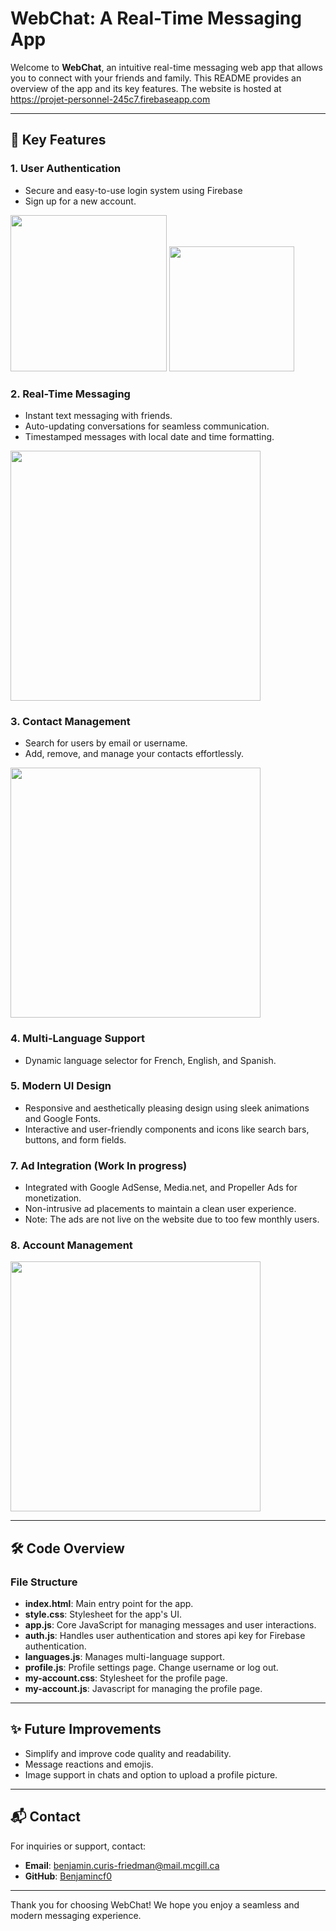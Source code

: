 # WebChat: A Real-Time Messaging App

Welcome to **WebChat**, an intuitive real-time messaging web app that allows you to connect with your friends and family. This README provides an overview of the app and its key features.
The website is hosted at https://projet-personnel-245c7.firebaseapp.com

---

## 🌟 Key Features

### 1. **User Authentication**
- Secure and easy-to-use login system using Firebase
- Sign up for a new account.
<img src="https://github.com/user-attachments/assets/39866ac9-8638-4ca6-947e-796863f8c105" height="250" />
<img src="https://github.com/user-attachments/assets/f82917b7-c19e-491d-82d9-3032ef825b3b" height="200" />

### 2. **Real-Time Messaging**
- Instant text messaging with friends.
- Auto-updating conversations for seamless communication.
- Timestamped messages with local date and time formatting.
<img src="https://github.com/user-attachments/assets/d5299889-85d2-456a-a3df-fbc4f0cfb632" width="400" />

### 3. **Contact Management**
- Search for users by email or username.
- Add, remove, and manage your contacts effortlessly.
<img src="https://github.com/user-attachments/assets/a5aa39c7-90a4-4323-86d1-a6a1a20cdf38" width="400" />

### 4. **Multi-Language Support**
- Dynamic language selector for French, English, and Spanish.

### 5. **Modern UI Design**
- Responsive and aesthetically pleasing design using sleek animations and Google Fonts.
- Interactive and user-friendly components and icons like search bars, buttons, and form fields.

### 7. **Ad Integration (Work In progress)**
- Integrated with Google AdSense, Media.net, and Propeller Ads for monetization.
- Non-intrusive ad placements to maintain a clean user experience.
- Note: The ads are not live on the website due to too few monthly users.

### 8. **Account Management**
<img src="https://github.com/user-attachments/assets/dae27a90-9435-4fb0-9ec7-f15aaff24d8d" width="400" />


---

## 🛠️ Code Overview

### File Structure
- **index.html**: Main entry point for the app.
- **style.css**: Stylesheet for the app's UI.
- **app.js**: Core JavaScript for managing messages and user interactions.
- **auth.js**: Handles user authentication and stores api key for Firebase authentication.
- **languages.js**: Manages multi-language support.
- **profile.js**: Profile settings page. Change username or log out.
- **my-account.css**: Stylesheet for the profile page.
- **my-account.js**: Javascript for managing the profile page.

---

## ✨ Future Improvements
- Simplify and improve code quality and readability.
- Message reactions and emojis.
- Image support in chats and option to upload a profile picture.

---

## 📬 Contact
For inquiries or support, contact:
- **Email**: benjamin.curis-friedman@mail.mcgill.ca
- **GitHub**: [Benjamincf0](https://github.com/benjamincf0)

---

Thank you for choosing WebChat! We hope you enjoy a seamless and modern messaging experience.
